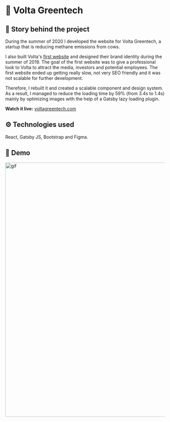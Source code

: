 # 🐄 Volta Greentech 

## 📖 Story behind the project
During the summer of 2020 I developed the website for Volta Greentech, a startup that is reducing methane emissions from cows. 

I also built Volta's [first website](https://github.com/johan-akerman/OldVoltaGreentech) and designed their brand identity during the summer of 2019. The goal of the first website was to give a professional look to Volta to attract the media, investors and potential employees. The first website ended up getting really slow, not very SEO friendly and it was not scalable for further development. 

Therefore, I rebuilt it and created a scalable component and design system. As a result, I managed to reduce the loading time by 59% (from 3.4s to 1.4s) mainly by optimizing images with the help of a Gatsby lazy loading plugin. 

<strong>Watch it live:</strong> [voltagreentech.com](https://www.voltagreentech.com/)<br />
 
## ⚙️ Technologies used
React, Gatsby JS, Bootstrap and Figma. 
 
## 📸 Demo
<img src="/static/volta_preview.gif" alt="gif"
	title="Gif" width="800" /> 
 



